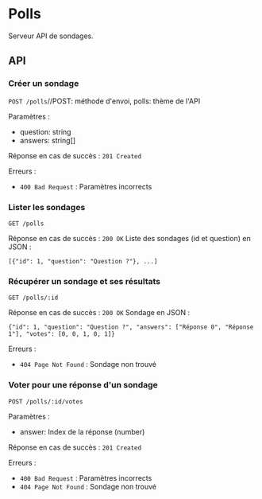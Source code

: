 # Polls

Serveur API de sondages.

## API

### Créer un sondage

`POST /polls`//POST: méthode d'envoi, polls: thème de l'API

Paramètres :
- question: string
- answers: string[]

Réponse en cas de succès : `201 Created`

Erreurs :
- `400 Bad Request` : Paramètres incorrects

### Lister les sondages

`GET /polls`

Réponse en cas de succès : `200 OK`
Liste des sondages (id et question) en JSON :
```
[{"id": 1, "question": "Question ?"}, ...]
```

### Récupérer un sondage et ses résultats

`GET /polls/:id`

Réponse en cas de succès : `200 OK`
Sondage en JSON :
```
{"id": 1, "question": "Question ?", "answers": ["Réponse 0", "Réponse 1"], "votes": [0, 0, 1, 0, 1]}
```

Erreurs :
- `404 Page Not Found` : Sondage non trouvé

### Voter pour une réponse d'un sondage

`POST /polls/:id/votes`

Paramètres :
- answer: Index de la réponse (number)

Réponse en cas de succès : `201 Created`

Erreurs :
- `400 Bad Request` : Paramètres incorrects
- `404 Page Not Found` : Sondage non trouvé
